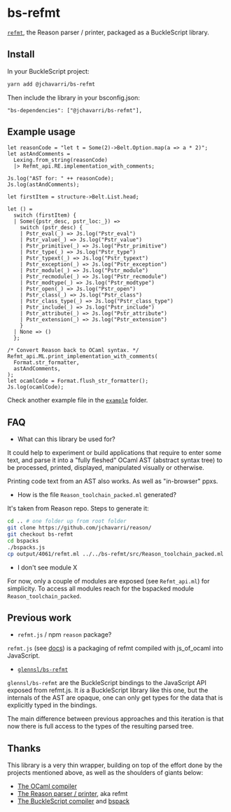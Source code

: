 # bs-refmt

[`refmt`](https://github.com/facebook/reason), the Reason parser / printer, packaged as a BuckleScript library.

## Install

In your BuckleScript project:

```bash
yarn add @jchavarri/bs-refmt
```

Then include the library in your bsconfig.json:

```
"bs-dependencies": ["@jchavarri/bs-refmt"],
```

## Example usage

```reason
let reasonCode = "let t = Some(2)->Belt.Option.map(a => a * 2)";
let astAndComments =
  Lexing.from_string(reasonCode)
  |> Refmt_api.RE.implementation_with_comments;

Js.log("AST for: " ++ reasonCode);
Js.log(astAndComments);

let firstItem = structure->Belt.List.head;

let () =
  switch (firstItem) {
  | Some({pstr_desc, pstr_loc:_}) =>
    switch (pstr_desc) {
    | Pstr_eval(_) => Js.log("Pstr_eval")
    | Pstr_value(_) => Js.log("Pstr_value")
    | Pstr_primitive(_) => Js.log("Pstr_primitive")
    | Pstr_type(_) => Js.log("Pstr_type")
    | Pstr_typext(_) => Js.log("Pstr_typext")
    | Pstr_exception(_) => Js.log("Pstr_exception")
    | Pstr_module(_) => Js.log("Pstr_module")
    | Pstr_recmodule(_) => Js.log("Pstr_recmodule")
    | Pstr_modtype(_) => Js.log("Pstr_modtype")
    | Pstr_open(_) => Js.log("Pstr_open")
    | Pstr_class(_) => Js.log("Pstr_class")
    | Pstr_class_type(_) => Js.log("Pstr_class_type")
    | Pstr_include(_) => Js.log("Pstr_include")
    | Pstr_attribute(_) => Js.log("Pstr_attribute")
    | Pstr_extension(_) => Js.log("Pstr_extension")
    }
  | None => ()
  };

/* Convert Reason back to OCaml syntax. */
Refmt_api.ML.print_implementation_with_comments(
  Format.str_formatter,
  astAndComments,
);
let ocamlCode = Format.flush_str_formatter();
Js.log(ocamlCode);
```

Check another example file in the [`example`](./example/src/Index.re) folder.

## FAQ

- What can this library be used for?

It could help to experiment or build applications that require to enter some text, and parse it into a "fully fleshed" OCaml AST (abstract syntax tree) to be processed, printed, displayed, manipulated visually or otherwise.

Printing code text from an AST also works. As well as "in-browser" ppxs.

- How is the file `Reason_toolchain_packed.ml` generated?

It's taken from Reason repo. Steps to generate it:

```bash
cd .. # one folder up from root folder
git clone https://github.com/jchavarri/reason/
git checkout bs-refmt
cd bspacks
./bspacks.js
cp output/4061/refmt.ml ../../bs-refmt/src/Reason_toolchain_packed.ml
```

- I don't see module X

For now, only a couple of modules are exposed (see `Refmt_api.ml`) for simplicity.
To access all modules reach for the bspacked module `Reason_toolchain_packed`.

## Previous work

- `refmt.js` / npm `reason` package?

`refmt.js` (see [docs](https://github.com/facebook/reason/blob/master/USING_PARSER_PROGRAMMATICALLY.md)) is a packaging of refmt compiled with js_of_ocaml into JavaScript.

- [`glennsl/bs-refmt`](https://github.com/glennsl/bs-refmt)

`glennsl/bs-refmt` are the BuckleScript bindings to the JavaScript API exposed from refmt.js. It _is_ a BuckleScript library like this one, but the internals of the AST are opaque, one can only get types for the data that is explicitly typed in the bindings.

The main difference between previous approaches and this iteration is that now there is full access to the types of the resulting parsed tree.

## Thanks

This library is a very thin wrapper, building on top of the effort done by the projects mentioned above, as well as the shoulders of giants below:

- [The OCaml compiler](https://github.com/ocaml/ocaml)
- [The Reason parser / printer](https://github.com/facebook/reason), aka refmt
- [The BuckleScript compiler](https://github.com/BuckleScript/bucklescript/) and [bspack](https://github.com/BuckleScript/bucklescript/blob/676c4b5d605061f7b479388b3ba37ede01722783/jscomp/main/bspack_main.ml)
